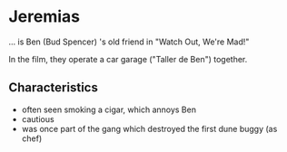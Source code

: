 # Jeremias

... is Ben (Bud Spencer) 's old friend in "Watch Out, We're Mad!"

In the film, they operate a car garage ("Taller de Ben") together.

## Characteristics

* often seen smoking a cigar, which annoys Ben
* cautious
* was once part of the gang which destroyed the
first dune buggy (as chef)